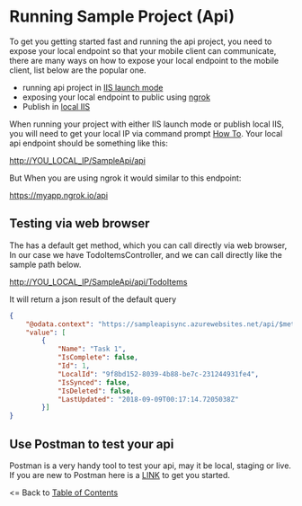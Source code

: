 # Running Sample Project (Api)

To get you getting started fast and running the api project, you need to expose your local endpoint so that your mobile client can communicate, there are many ways on how to expose your local endpoint to the mobile client, list below are the popular one.

* running api project in [IIS launch mode](https://docs.microsoft.com/en-us/aspnet/core/host-and-deploy/iis/development-time-iis-support?view=aspnetcore-2.1)
* exposing your local endpoint to public using [ngrok](https://ngrok.com/product)
* Publish in [local IIS](https://docs.microsoft.com/en-us/aspnet/core/host-and-deploy/iis/?view=aspnetcore-2.1&tabs=aspnetcore2x)

When running your project with either IIS launch mode or publish local IIS, you will need to get your local IP via command prompt [How To](https://www.whatismyip.com/how-to-get-your-local-ip-address-on-windows-10/).  Your local api endpoint should be something like this:

[http://YOU_LOCAL_IP/SampleApi/api](http://localhost/SampleApi/api)

But When you are using ngrok it would similar to this endpoint:

https://myapp.ngrok.io/api 


## Testing via web browser

The has a default get method, which you can call directly via web browser, In our case we have TodoItemsController, and we can call directly like the sample path below. 

[http://YOU_LOCAL_IP/SampleApi/api/TodoItems](http://localhost/SampleApi/api/TodoItems)

It will return a json result of the default query

```json
{
    "@odata.context": "https://sampleapisync.azurewebsites.net/api/$metadata#TodoItems",
    "value": [
        {
            "Name": "Task 1",
            "IsComplete": false,
            "Id": 1,
            "LocalId": "9f8bd152-8039-4b88-be7c-231244931fe4",
            "IsSynced": false,
            "IsDeleted": false,
            "LastUpdated": "2018-09-09T00:17:14.7205038Z"
        }]
}
```

## Use Postman to test your api

Postman is a very handy tool to test your api, may it be local, staging or live. If you are new to Postman here is a [LINK](https://learning.getpostman.com/getting-started/) to get you started. 

<= Back to [Table of Contents](README.md)